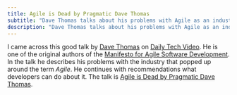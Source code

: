 ```yaml
---
title: Agile is Dead by Pragmatic Dave Thomas
subtitle: "Dave Thomas talks about his problems with Agile as an industry."
description: "Dave Thomas talks about his problems with Agile as an industry."
---
```


I came across this good talk by [Dave Thomas](http://pragdave.me/) on [Daily Tech Video](http://dailytechvideo.com/). He is one of the original authors of the [Manifesto for Agile Software Development](http://www.agilemanifesto.org/). In the talk he describes his problems with the industry that popped up around the term *Agile*. He continues with recommendations what developers can do about it. The talk is [Agile is Dead by Pragmatic Dave Thomas](https://www.youtube.com/watch?v=a-BOSpxYJ9M).
